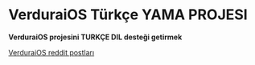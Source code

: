 # VerduraiOS Türkçe YAMA PROJESI
**VerduraiOS projesini TURKÇE DIL desteği getirmek**

[VerduraiOS reddit postları](https://www.reddit.com/r/LegacyJailbreak/comments/uoxxyg/news_verduraios_a_petty_way_to_use_youtube/ "VerduraiOS on Reddit")

